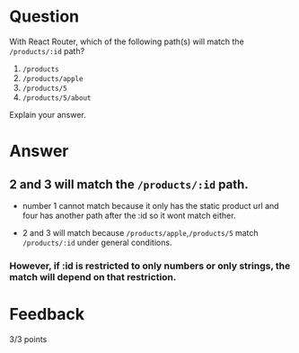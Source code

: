 # Question

With React Router, which of the following path(s) will match the `/products/:id` path?

1. `/products`
2. `/products/apple`
3. `/products/5`
4. `/products/5/about`

Explain your answer.

# Answer

## 2 and 3 will match the `/products/:id` path.

- number 1 cannot match because it only has the static product url and four has another path after the :id so it wont match either.

- 2 and 3 will match because
  `/products/apple`,`/products/5` match `/products/:id`
  under general conditions.

### However, if :id is restricted to only numbers or only strings, the match will depend on that restriction.

# Feedback

3/3 points

